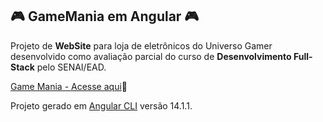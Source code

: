 ## :video_game: GameMania em Angular :video_game:


Projeto de **WebSite** para loja de eletrônicos do Universo Gamer desenvolvido como avaliação parcial do curso de **Desenvolvimento Full-Stack** pelo SENAI/EAD.


[Game Mania - Acesse aqui]():rocket:



Projeto gerado em [Angular CLI](https://github.com/angular/angular-cli) versão 14.1.1.

